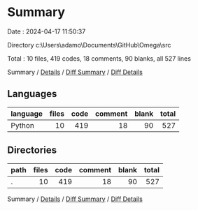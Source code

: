 # Summary

Date : 2024-04-17 11:50:37

Directory c:\\Users\\adamo\\Documents\\GitHub\\Omega\\src

Total : 10 files,  419 codes, 18 comments, 90 blanks, all 527 lines

Summary / [Details](details.md) / [Diff Summary](diff.md) / [Diff Details](diff-details.md)

## Languages
| language | files | code | comment | blank | total |
| :--- | ---: | ---: | ---: | ---: | ---: |
| Python | 10 | 419 | 18 | 90 | 527 |

## Directories
| path | files | code | comment | blank | total |
| :--- | ---: | ---: | ---: | ---: | ---: |
| . | 10 | 419 | 18 | 90 | 527 |

Summary / [Details](details.md) / [Diff Summary](diff.md) / [Diff Details](diff-details.md)